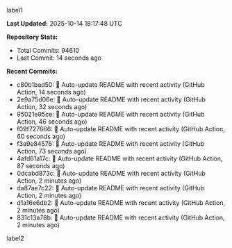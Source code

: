 
label1 
<!-- ACTIVITY_START -->
**Last Updated:** 2025-10-14 18:17:48 UTC

**Repository Stats:**
- Total Commits: 94610
- Last Commit: 14 seconds ago

**Recent Commits:**
- c80b1bad50: 🤖 Auto-update README with recent activity (GitHub Action, 14 seconds ago)
- 2e9a75d06e: 🤖 Auto-update README with recent activity (GitHub Action, 32 seconds ago)
- 95021e95ce: 🤖 Auto-update README with recent activity (GitHub Action, 46 seconds ago)
- f09f727666: 🤖 Auto-update README with recent activity (GitHub Action, 60 seconds ago)
- f3a9e84576: 🤖 Auto-update README with recent activity (GitHub Action, 73 seconds ago)
- 4afd61a17c: 🤖 Auto-update README with recent activity (GitHub Action, 87 seconds ago)
- 0dcabd873c: 🤖 Auto-update README with recent activity (GitHub Action, 2 minutes ago)
- da87ae7c22: 🤖 Auto-update README with recent activity (GitHub Action, 2 minutes ago)
- d1a16e6db2: 🤖 Auto-update README with recent activity (GitHub Action, 2 minutes ago)
- 831c13a78b: 🤖 Auto-update README with recent activity (GitHub Action, 2 minutes ago)
<!-- ACTIVITY_END -->

label2
